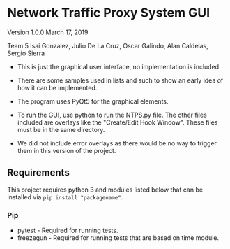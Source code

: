# Network Traffic Proxy System GUI
Version 1.0.0
March 17, 2019

Team 5
Isai Gonzalez, Julio De La Cruz, Oscar Galindo, Alan Caldelas, Sergio Sierra

* This is just the graphical user interface, no implementation is included.
* There are some samples used in lists and such to show an early idea of how it can be implemented.

* The program uses PyQt5 for the graphical elements.
* To run the GUI, use python to run the NTPS.py file. The other files included are overlays like the "Create/Edit Hook Window". These files must be in the same directory.
* We did not include error overlays as there would be no way to trigger them in this version of the project.

## Requirements
This project requires python 3 and modules listed below that can be installed via `pip install "packagename"`.

### Pip
* pytest - Required for running tests.
* freezegun - Required for running tests that are based on time module.
